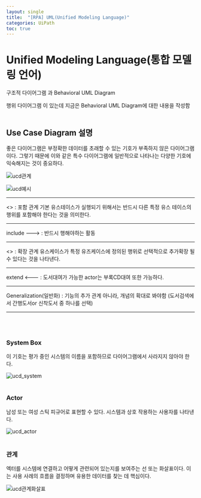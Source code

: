 ```yaml
---
layout: single
title:  "[RPA] UML(Unified Modeling Language)"
categories: UiPath
toc: true
---
```


# Unified Modeling Language(통합 모델링 언어)

구조적 다이어그램 과 Behavioral UML Diagram

행위 다이어그램 이 있는데 지금은 Behavioral UML Diagram에 대한 내용을 작성함
<br><br>

## Use Case Diagram 설명

좋은 다이어그램은 부정확한 데이터를 초래할 수 있는 기호가 부족하지 않은 다이어그램이다. 그렇기 때문에 이와 같은 특수 다이어그램에 일반적으로 나타나는 다양한 기호에 익숙해지는 것이 중요하다.

![ucd관계](https:/images/2023-09-10-UML.md/ucd관계.png)

![ucd예시](https:/images/2023-09-10-UML.md/ucd예시.png)
<br>

***
<<include >> : 포함 관계
기본 유스테이스가 실행되기 위해서는 반드시 다른 특정 유스 테이스의 행위를 포함해야 한다는 것을 의미한다.
<br>

***
include ---> : 반드시 행해야하는 활동
<br>

***
<<extend>> :  확장 관계
유스케이스가 특정 유즈케이스에 정의된 행위로 선택적으로 추가확장 될 수 있다는 것을 나타낸다.
<br>

***
extend <--- : 도서대여가 가능한 actor는 부록CD대여 또한 가능하다.
<br>

***

Generalization(일반화) : 기능의 추가 관계 아니라, 개념의 확대로 봐야함 (도서검색에서 간행도서or 신착도서 중 하나를 선택)

***
<br><br>


### System Box 

이 기호는 평가 중인 시스템의 이름을 포함하므로 다이어그램에서 사라지지 않아야 한다.

![ucd_system](https:/images/2023-09-10-UML.md/ucd_system.png)
<br><br>

### Actor

남성 또는 여성 스틱 피규어로 표현할 수 있다. 시스템과 상호 작용하는 사용자를 나타낸다.

![ucd_actor](https:/images/2023-09-10-UML.md/ucd_actor.png)
<br><br>

### 관계

엑터를 시스템에 연결하고 어떻게 관련되어 있는지를 보여주는 선 또는 화살표이다. 이는 사용 사례의 흐름을 결정하며 유용한 데이터를 찾는 데 핵심이다.

![ucd관계화살표](https:/images/2023-09-10-UML.md/ucd관계화살표.png)
<br><br>
